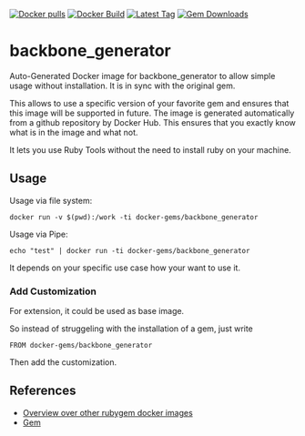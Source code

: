 [![Docker pulls](https://img.shields.io/docker/pulls/rubygem/backbone_generator.svg)](https://hub.docker.com/r/rubygem/backbone_generator/)
[![Docker Build](https://img.shields.io/docker/automated/rubygem/backbone_generator.svg)](https://hub.docker.com/r/rubygem/backbone_generator/)
[![Latest Tag](https://img.shields.io/github/tag/docker-rubygem/backbone_generator.svg)](https://hub.docker.com/r/rubygem/backbone_generator/)
[![Gem Downloads](https://img.shields.io/gem/dt/backbone_generator.svg)](https://rubygems.org/gems/backbone_generator/)
# backbone_generator

Auto-Generated Docker image for backbone_generator to allow simple usage without installation.
It is in sync with the original gem.

This allows to use a specific version of your favorite gem and ensures that this image will be supported in future.
The image is generated automatically from a github repository by Docker Hub.
This ensures that you exactly know what is in the image and what not.

It lets you use Ruby Tools without the need to install ruby on your machine.

## Usage

Usage via file system:

`docker run -v $(pwd):/work -ti docker-gems/backbone_generator`

Usage via Pipe:

`echo "test" | docker run -ti docker-gems/backbone_generator`

It depends on your specific use case how your want to use it.

### Add Customization

For extension, it could be used as base image.

So instead of struggeling with the installation of a gem, just write

`FROM docker-gems/backbone_generator`

Then add the customization.

## References

 - [Overview over other rubygem docker images](https://github.com/thinkbot/docker-rubygem)
 - [Gem](https://rubygems.org/gems/backbone_generator/)
